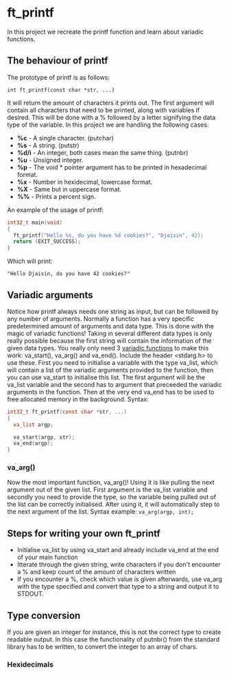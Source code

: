 # ft_printf
In this project we recreate the printf function and learn about variadic functions. 

## The behaviour of printf
The prototype of printf is as follows: 
```
int	ft_printf(const char *str, ...)
```
It will return the amount of characters it prints out. The first argument will contain all characters that need to be printed, along with variables if desired. This will be done with a % followed by a letter signifying the data type of the variable. 
In this project we are handling the following cases: 

+ **%c**      - A single character. (putchar)
+ **%s**      - A string. (putstr)
+ **%d/i** - An integer, both cases mean the same thing. (putnbr)
+ **%u**      - Unsigned integer. 
+ **%p**      - The void * pointer argument has to be printed in hexadecimal format.
+ **%x**      - Number in hexidecimal, lowercase format.
+ **%X**      - Same but in uppercase format.
+ **%%**      - Prints a percent sign.

An example of the usage of printf:
```c
int32_t main(void)
{
  ft_printf("Hello %s, do you have %d cookies?", "Djaisin", 42);
  return (EXIT_SUCCESS);
}
```
Which will print: 
``` 
"Hello Djaisin, do you have 42 cookies?"
```

## Variadic arguments
Notice how printf always needs one string as input, but can be followed by any number of arguments. Normally a function has a very specific predetermined amount of arguments and data type. This is done with the magic of variadic functions! Taking in several different data types is only really possible because the first string will contain the information of the given data types. 
You really only need 3 [variadic functions](https://linux.die.net/man/3/va_arg) to make this work: va_start(), va_arg() and va_end(). Include the header <stdarg.h> to use these. 
First you need to initialise a variable with the type va_list, which will contain a list of the variadic arguments provided to the function, then you can use va_start to initialise this list. The first argument will be the va_list variable and the second has to argument that preceeded the variadic arguments in the function. Then at the very end va_end has to be used to free allocated memory in the background. Syntax: 

```c
int32_t	ft_printf(const char *str, ...)
{
  va_list argp; 

  va_start(argp, str); 
  va_end(argp);
}
```
### va_arg()
Now the most important function, va_arg()! Using it is like pulling the next argument out of the given list. First argument is the va_list variable and secondly you need to provide the type, so the variable being pulled out of the list can be correctly initialised. After using it, it will automatically step to the next argument of the list. Syntax example: `va_arg(argp, int);`

## Steps for writing your own ft_printf
+ Initialise va_list by using va_start and already include va_end at the end of your main function
+ Itterate through the given string, write characters if you don't encounter a % and keep count of the amount of characters written
+ If you encounter a %, check which value is given afterwards, use va_arg with the type specified and convert that type to a string and output it to STDOUT. 

## Type conversion
If you are given an integer for instance, this is not the correct type to create readable output. In this case the functionality of putnbr() from the standard library has to be written, to convert the integer to an array of chars. 

### Hexidecimals 
